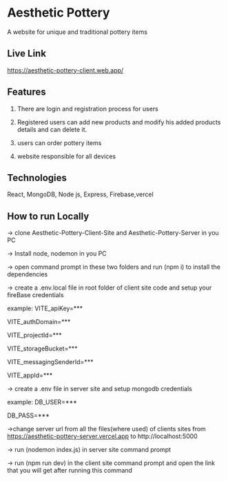 # Aesthetic Pottery

A website for unique and traditional pottery items

## Live Link
https://aesthetic-pottery-client.web.app/



## Features

1. There are login and registration process for users 

2. Registered users can add new products and modify his added products details and can delete it.

3. users can order pottery items

4. website responsible for all devices

## Technologies

React, MongoDB, Node js, Express, Firebase,vercel

## How to run Locally

-> clone Aesthetic-Pottery-Client-Site and Aesthetic-Pottery-Server in you PC

-> Install node, nodemon in you PC

-> open command prompt in these two folders and run (npm i) to install the dependencies

-> create a .env.local file in root folder of client site code and setup your fireBase credentials

example:
VITE_apiKey=***

VITE_authDomain=***

VITE_projectId=***

VITE_storageBucket=***

VITE_messagingSenderId=***

VITE_appId=***

-> create a .env file in server site and setup mongodb credentials

example:
DB_USER=***

DB_PASS=***

->change server url from all the files(where used) of clients sites from https://aesthetic-pottery-server.vercel.app to http://localhost:5000

-> run (nodemon index.js) in server site command prompt

-> run (npm run dev) in the client site command prompt and open the link that you will get after running this command